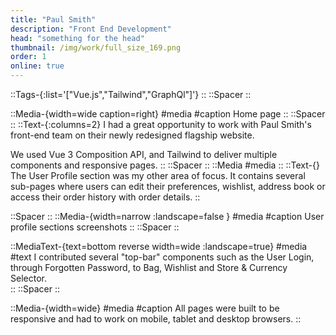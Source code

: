 ```yaml
---
title: "Paul Smith"
description: "Front End Development"
head: "something for the head"
thumbnail: /img/work/full_size_169.png
order: 1
online: true
---
```


::Tags-{:list='["Vue.js","Tailwind","GraphQl"]'}
::
::Spacer
::

::Media-{width=wide caption=right}
#media
<display alt="project image" src="/img/work/ps/homepage.png" :src-width=1535 :src-height=864> </display>
#caption
Home page
::
::Spacer
::
::Text-{:columns=2}
I had a great opportunity to work with Paul Smith's front-end team on their newly redesigned flagship website. 

We used Vue 3 Composition API, and Tailwind to deliver multiple components and responsive pages. 
::
::Spacer
::
::Media
#media
<display alt="project image" src="/img/work/ps/user-profile.png" :src-width=1152 :src-height=633>
::
::Text-{}
The User Profile section was my other area of focus. 
It contains several sub-pages where users can edit their preferences, wishlist, address book or access their order history with order details. 
::

::Spacer
::
::Media-{width=narrow :landscape=false }
#media
<display alt="project image" src="/img/work/ps/wishlist-up.png" :src-width="768" :src-height="541"> </display>
<display alt="project image" src="/img/work/ps/address-book.png" :src-width="768" :src-height="558"> </display>
<display alt="project image" src="/img/work/ps/orders.png" :src-width="768" :src-height="641"> </display>
<display alt="project image" src="/img/work/ps/newsletter.png" :src-width="768" :src-height="564"> </display>
#caption
User profile sections screenshots
::
::Spacer
::

::MediaText-{text=bottom reverse width=wide :landscape=true} 
#media
<display alt="project image" src="/img/work/ps/whishlist.png" :src-width=576 :src-height=324> </display>
<display alt="project image" src="/img/work/ps/bag.png" :src-width=576 :src-height=324> </display>
#text
I contributed several "top-bar" components such as the User Login, through Forgotten Password, to Bag, Wishlist and Store & Currency Selector.  
::
::Spacer
::

::Media-{width=wide}
#media
<mobile src="/img/work/ps/screencapture-127-0-0-1-8000-uk-customer-account-2022-02-25-17_28_11.png" class="w-[320px]"> </mobile>
<mobile src="/img/work/ps/screencapture-127-0-0-1-8000-uk-customer-wishlist-2022-02-25-17_31_47.png" class="w-[320px]"> </mobile>
<mobile src="/img/work/ps/screencapture-127-0-0-1-8000-uk-customer-orders-1001078968-2022-02-25-17_31_34.png" class="w-[320px]"> </mobile>
<mobile src="/img/work/ps/screencapture-127-0-0-1-8000-uk-customer-newsletter-2022-02-25-17_35_02.png" class="w-[320px]"> </mobile>
#caption 
All pages were built to be responsive and had to work on mobile, tablet and desktop browsers. 
::



